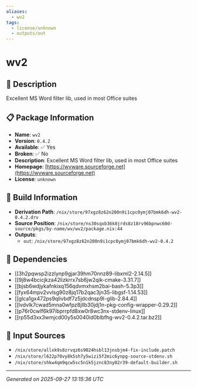 ```yaml
---
aliases:
  - wv2
tags:
  - license/unknown
  - outputs/out
---
```


# wv2

## 📝 Description

Excellent MS Word filter lib, used in most Office suites

## 📋 Package Information

- **Name**: `wv2`
- **Version**: `0.4.2`
- **Available**: ✅ Yes
- **Broken**: ✅ No
- **Description**: Excellent MS Word filter lib, used in most Office suites
- **Homepage**: [https://wvware.sourceforge.net](https://wvware.sourceforge.net)
- **License**: `unknown`

## 🔧 Build Information

- **Derivation Path**: `/nix/store/97xgz8z62n200n9i1cpc0ymj07bmk6dh-wv2-0.4.2.drv`
- **Source Position**: `/nix/store/ns30sqxb36k8jrds8z18rv96bpnwc60d-source/pkgs/by-name/wv/wv2/package.nix:44`
- **Outputs**:
  - `out`:  `/nix/store/97xgz8z62n200n9i1cpc0ymj07bmk6dh-wv2-0.4.2`

## 🔗 Dependencies

- [[3h2pqwsp2izzlynp9gjar39hm70nnz89-libxml2-2.14.5]]
- [[9j8w4bcicjkza42lizkrrx7sb6jw2qik-cmake-3.31.7]]
- [[bjsb6wdjykafnkixq156qdvmxhsm2bai-bash-5.3p3]]
- [[fyx64mpv2vvlsg90z8jq17b2qac3jn35-libgsf-1.14.53]]
- [[glca1gx472ps9qlivbdf7z5jdcdnsp9l-glib-2.84.4]]
- [[lvdvlk7cwad5mna0wfpz8jllb30jdj1n-pkg-config-wrapper-0.29.2]]
- [[p76r0cwlf6k97ibprrpfd8xw0r8wc3nx-stdenv-linux]]
- [[rp55d3xx3wmjcd00y5s0040id0blbfhg-wv2-0.4.2.tar.bz2]]

## 📁 Input Sources

- `/nix/store/allxk9s8zrvqz6s9024hsbl13jnsbjm4-fix-include.patch`
- `/nix/store/l622p70vy8k5sh7y5wizi5f2mic6ynpg-source-stdenv.sh`
- `/nix/store/shkw4qm9qcw5sc5n1k5jznc83ny02r39-default-builder.sh`

---
*Generated on 2025-09-27 13:15:36 UTC*
